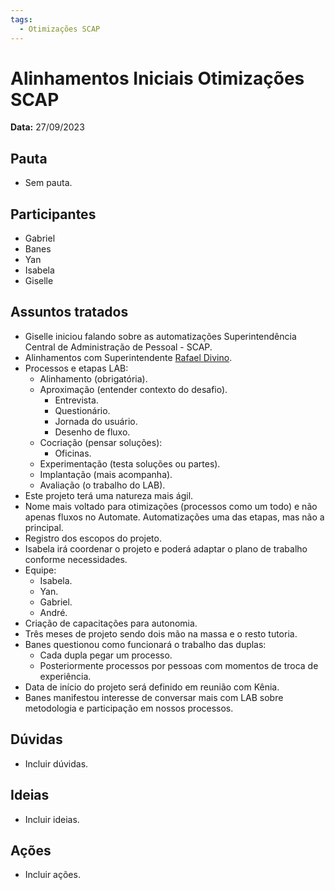 ```yaml
---
tags:
  - Otimizações SCAP
---
```


# Alinhamentos Iniciais Otimizações SCAP

**Data:** 27/09/2023

## Pauta
- Sem pauta.

## Participantes
- Gabriel
- Banes
- Yan
- Isabela
- Giselle

## Assuntos tratados
- Giselle iniciou falando sobre as automatizações Superintendência Central de Administração de Pessoal - SCAP.
- Alinhamentos com Superintendente [Rafael Divino](https://www.mg.gov.br/planejamento/pagina/geral/quem-e-quem#:~:text=Rafael%20Divino%20de%20Vasconcelos%C2%A0).
- Processos e etapas LAB:
    - Alinhamento (obrigatória).
    - Aproximação (entender contexto do desafio).
        - Entrevista.
        - Questionário.
        - Jornada do usuário.
        - Desenho de fluxo.
    - Cocriação (pensar soluções):
        - Oficinas.
    - Experimentação (testa soluções ou partes).
    - Implantação (mais acompanha).
    - Avaliação (o trabalho do LAB).
- Este projeto terá uma natureza mais ágil.
- Nome mais voltado para otimizações (processos como um todo) e não apenas fluxos no Automate. Automatizações uma das etapas, mas não a principal.
- Registro dos escopos do projeto.
- Isabela irá coordenar o projeto e poderá adaptar o plano de trabalho conforme necessidades.
- Equipe:
    - Isabela.
    - Yan.
    - Gabriel.
    - André.
- Criação de capacitações para autonomia.
- Três meses de projeto sendo dois mão na massa e o resto tutoria.
- Banes questionou como funcionará o trabalho das duplas:
    - Cada dupla pegar um processo.
    - Posteriormente processos por pessoas com momentos de troca de experiência.
- Data de início do projeto será definido em reunião com Kênia.
- Banes manifestou interesse de conversar mais com LAB sobre metodologia e participação em nossos processos.

## Dúvidas
- Incluir dúvidas.

## Ideias
- Incluir ideias.

## Ações
- Incluir ações.
